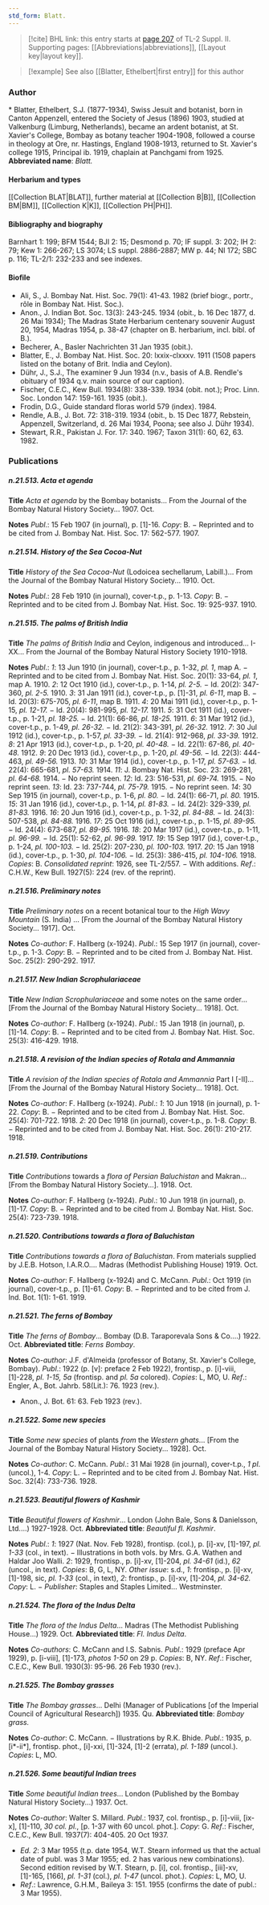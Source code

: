 ```yaml
---
std_form: Blatt.
---
```


> [!cite] BHL link: this entry starts at [page 207](https://www.biodiversitylibrary.org/page/33265404) of TL-2 Suppl. II.
> Supporting pages: [[Abbreviations|abbreviations]], [[Layout key|layout key]].

> [!example] See also [[Blatter, Ethelbert|first entry]] for this author

### Author

\* Blatter, Ethelbert, S.J. (1877-1934), Swiss Jesuit and botanist, born in Canton Appenzell, entered the Society of Jesus (1896) 1903, studied at Valkenburg (Limburg, Netherlands), became an ardent botanist, at St. Xavier's College, Bombay as botany teacher 1904-1908, followed a course in theology at Ore, nr. Hastings, England 1908-1913, returned to St. Xavier's college 1915, Principal ib. 1919, chaplain at Panchgami from 1925. 
**Abbreviated name**: *Blatt.*

#### Herbarium and types

[[Collection BLAT|BLAT]], further material at [[Collection B|B]], [[Collection BM|BM]], [[Collection K|K]], [[Collection PH|PH]].

#### Bibliography and biography

Barnhart 1: 199; BFM 1544; BJI 2: 15; Desmond p. 70; IF suppl. 3: 202; IH 2: 79; Kew 1: 266-267; LS 3074; LS suppl. 2886-2887; MW p. 44; NI 172; SBC p. 116; TL-2/1: 232-233 and see indexes.

#### Biofile

- Ali, S., J. Bombay Nat. Hist. Soc. 79(1): 41-43. 1982 (brief biogr., portr., rôle in Bombay Nat. Hist. Soc.).
- Anon., J. Indian Bot. Soc. 13(3): 243-245. 1934 (obit., b. 16 Dec 1877, d. 26 Mai 1934); The Madras State Herbarium centenary souvenir August 20, 1954, Madras 1954, p. 38-47 (chapter on B. herbarium, incl. bibl. of B.).
- Becherer, A., Basler Nachrichten 31 Jan 1935 (obit.).
- Blatter, E., J. Bombay Nat. Hist. Soc. 20: lxxix-clxxxv. 1911 (1508 papers listed on the botany of Brit. India and Ceylon).
- Dühr, J., S.J., The examiner 9 Jun 1934 (n.v., basis of A.B. Rendle's obituary of 1934 q.v. main source of our caption).
- Fischer, C.E.C., Kew Bull. 1934(8): 338-339. 1934 (obit. not.); Proc. Linn. Soc. London 147: 159-161. 1935 (obit.).
- Frodin, D.G., Guide standard floras world 579 (index). 1984.
- Rendle, A.B., J. Bot. 72: 318-319. 1934 (obit., b. 15 Dec 1877, Rebstein, Appenzell, Switzerland, d. 26 Mai 1934, Poona; see also J. Dühr 1934).
- Stewart, R.R., Pakistan J. For. 17: 340. 1967; Taxon 31(1): 60, 62, 63. 1982.

### Publications

##### n.21.513. Acta et agenda

**Title**
*Acta et agenda* by the Bombay botanists... From the Journal of the Bombay Natural History Society... 1907. Oct.

**Notes**
*Publ*.: 15 Feb 1907 (in journal), p. \[1\]-16. *Copy*: B. − Reprinted and to be cited from J. Bombay Nat. Hist. Soc. 17: 562-577. 1907.

##### n.21.514. History of the Sea Cocoa-Nut

**Title**
*History of the Sea Cocoa-Nut* (Lodoicea sechellarum, Labill.)... From the Journal of the Bombay Natural History Society... 1910. Oct.

**Notes**
*Publ*.: 28 Feb 1910 (in journal), cover-t.p., p. 1-13. *Copy*: B. − Reprinted and to be cited from J. Bombay Nat. Hist. Soc. 19: 925-937. 1910.

##### n.21.515. The palms of British India

**Title**
*The palms of British India* and Ceylon, indigenous and introduced... I-XX... From the Journal of the Bombay Natural History Society 1910-1918.

**Notes**
*Publ*.: *1*: 13 Jun 1910 (in journal), cover-t.p., p. 1-32, *pl. 1*, map A. − Reprinted and to be cited from J. Bombay Nat. Hist. Soc. 20(1): 33-64, *pl. 1*, map A. 1910.
*2*: 12 Oct 1910 (id.), cover-t.p., p. 1-14, *pl. 2-5.* − Id. 20(2): 347-360, *pl. 2-5.* 1910.
*3*: 31 Jan 1911 (id.), cover-t.p., p. \[1\]-31, *pl. 6-11*, map B. − Id. 20(3): 675-705, *pl. 6-11*, map B. 1911.
*4*: 20 Mai 1911 (id.), cover-t.p., p. 1-15, *pl. 12-17.* − Id. 20(4): 981-995, *pl. 12-17.* 1911.
*5*: 31 Oct 1911 (id.), cover-t.p., p. 1-21, *pl. 18-25.* − Id. 21(1): 66-86, *pl. 18-25.* 1911.
*6*: 31 Mar 1912 (id.), cover-t.p., p. 1-49, *pl. 26-32.* − Id. 21(2): 343-391, *pl. 26-32.* 1912.
*7*: 30 Jul 1912 (id.), cover-t.p., p. 1-57, *pl. 33-39.* − Id. 21(4): 912-968, *pl. 33-39.* 1912.
*8*: 21 Apr 1913 (id.), cover-t.p., p. 1-20, *pl. 40-48.* − Id. 22(1): 67-86, *pl. 40-48.* 1912.
*9*: 20 Dec 1913 (id.), cover-t.p., p. 1-20, *pl. 49-56.* − Id. 22(3): 444-463, *pl. 49-56.* 1913.
*10*: 31 Mar 1914 (id.), cover-t.p., p. 1-17, *pl. 57-63.* − Id. 22(4): 665-681, *pl. 57-63.* 1914.
*11*: J. Bombay Nat. Hist. Soc. 23: 269-281, *pl. 64-68.* 1914. − No reprint seen.
*12*: Id. 23: 516-531, *pl. 69-74.* 1915. − No reprint seen.
*13*: Id. 23: 737-744, *pl. 75-79.* 1915. − No reprint seen.
*14*: 30 Sep 1915 (in journal), cover-t.p., p. 1-6, *pl. 80.* − Id. 24(1): 66-71, *pl. 80.* 1915.
*15*: 31 Jan 1916 (id.), cover-t.p., p. 1-14, *pl. 81-83.* − Id. 24(2): 329-339, *pl. 81-83.* 1916.
*16*: 20 Jun 1916 (id.), cover-t.p., p. 1-32, *pl. 84-88.* − Id. 24(3): 507-538, *pl. 84-88.* 1916.
*17*: 25 Oct 1916 (id.), cover-t.p., p. 1-15, *pl. 89-95.* − Id. 24(4): 673-687, *pl. 89-95.* 1916.
*18*: 20 Mar 1917 (id.), cover-t.p., p. 1-11, *pl. 96-99.* − Id. 25(1): 52-62, *pl. 96-99.* 1917.
*19*: 15 Sep 1917 (id.), cover-t.p., p. 1-24, *pl. 100-103.* − Id. 25(2): 207-230, *pl. 100-103.* 1917.
*20*: 15 Jan 1918 (id.), cover-t.p., p. 1-30, *pl. 104-106.* − Id. 25(3): 386-415, *pl. 104-106.* 1918.
*Copies*: B.
*Consolidated reprint*: 1926, see TL-2/557. − With additions.
*Ref*.: C.H.W., Kew Bull. 1927(5): 224 (rev. of the reprint).

##### n.21.516. Preliminary notes

**Title**
*Preliminary notes* on a recent botanical tour to the *High Wavy Mountain* (S. India) ... \[From the Journal of the Bombay Natural History Society... 1917\]. Oct.

**Notes**
*Co-author*: F. Hallberg (x-1924).
*Publ*.: 15 Sep 1917 (in journal), cover-t.p., p. 1-3. *Copy*: B. − Reprinted and to be cited from J. Bombay Nat. Hist. Soc. 25(2): 290-292. 1917.

##### n.21.517. New Indian Scrophulariaceae

**Title**
*New Indian Scrophulariaceae* and some notes on the same order... \[From the Journal of the Bombay Natural History Society... 1918\]. Oct.

**Notes**
*Co-author*: F. Hallberg (x-1924).
*Publ*.: 15 Jan 1918 (in journal), p. \[1\]-14. *Copy*: B. − Reprinted and to be cited from J. Bombay Nat. Hist. Soc. 25(3): 416-429. 1918.

##### n.21.518. A revision of the Indian species of Rotala and Ammannia

**Title**
*A revision of the Indian species of Rotala and Ammannia* Part I \[-II\]... \[From the Journal of the Bombay Natural History Society... 1918\]. Oct.

**Notes**
*Co-author*: F. Hallberg (x-1924).
*Publ*.: *1*: 10 Jun 1918 (in journal), p. 1-22. *Copy*: B. − Reprinted and to be cited from J. Bombay Nat. Hist. Soc. 25(4): 701-722. 1918.
*2*: 20 Dec 1918 (in journal), cover-t.p., p. 1-8. *Copy*: B. − Reprinted and to be cited from J. Bombay Nat. Hist. Soc. 26(1): 210-217. 1918.

##### n.21.519. Contributions

**Title**
*Contributions* towards a *flora of Persian Baluchistan* and Makran... \[From the Bombay Natural History Society...\]. 1918. Oct.

**Notes**
*Co-author*: F. Hallberg (x-1924).
*Publ*.: 10 Jun 1918 (in journal), p. \[1\]-17. *Copy*: B. − Reprinted and to be cited from J. Bombay Nat. Hist. Soc. 25(4): 723-739. 1918.

##### n.21.520. Contributions towards a flora of Baluchistan

**Title**
*Contributions towards a flora of Baluchistan*. From materials supplied by J.E.B. Hotson, I.A.R.O.... Madras (Methodist Publishing House) 1919. Oct.

**Notes**
*Co-author*: F. Hallberg (x-1924) and C. McCann.
*Publ*.: Oct 1919 (in journal), cover-t.p., p. \[1\]-61. *Copy*: B. − Reprinted and to be cited from J. Ind. Bot. 1(1): 1-61. 1919.

##### n.21.521. The ferns of Bombay

**Title**
*The ferns of Bombay*... Bombay (D.B. Taraporevala Sons & Co....) 1922. Oct.
**Abbreviated title**: *Ferns Bombay*.

**Notes**
*Co-author*: J.F. d'Almeida (professor of Botany, St. Xavier's College, Bombay).
*Publ*.: 1922 (p. \[v\]: preface 2 Feb 1922), frontisp., p. \[i\]-viii, \[1\]-228, *pl. 1-15, 5a* (frontisp. and *pl. 5a* colored). *Copies*: L, MO, U.
*Ref*.: Engler, A., Bot. Jahrb. 58(Lit.): 76. 1923 (rev.).
- Anon., J. Bot. 61: 63. Feb 1923 (rev.).

##### n.21.522. Some new species

**Title**
*Some new species* of plants *from* the *Western ghats*... \[From the Journal of the Bombay Natural History Society... 1928\]. Oct.

**Notes**
*Co-author*: C. McCann.
*Publ*.: 31 Mai 1928 (in journal), cover-t.p., *1 pl*. (uncol.), 1-4. *Copy*: L. − Reprinted and to be cited from J. Bombay Nat. Hist. Soc. 32(4): 733-736. 1928.

##### n.21.523. Beautiful flowers of Kashmir

**Title**
*Beautiful flowers of Kashmir*... London (John Bale, Sons & Danielsson, Ltd....) 1927-1928. Oct.
**Abbreviated title**: *Beautiful fl. Kashmir*.

**Notes**
*Publ*.: *1*: 1927 (Nat. Nov. Feb 1928), frontisp. (col.), p. \[i\]-xv, \[1\]-197, *pl. 1-33* (col., in text). − Illustrations in both vols. by Mrs. G.A. Wathen and Haldar Joo Walli.
*2*: 1929, frontisp., p. \[i\]-xv, \[1\]-204, *pl. 34-61* (id.), *62* (uncol., in text).
*Copies*: B, G, L, NY.
*Other issue*: s.d., *1*: frontisp., p. \[i\]-xv, \[1\]-198, sic, *pl. 1-33* (col., in text), *2*: frontisp., p. \[i\]-xv, \[1\]-204, *pl. 34-62.* *Copy*: L. − *Publisher*: Staples and Staples Limited... Westminster.

##### n.21.524. The flora of the Indus Delta

**Title**
*The flora of the Indus Delta*... Madras (The Methodist Publishing House...) 1929. Oct.
**Abbreviated title**: *Fl. Indus Delta*.

**Notes**
*Co-authors*: C. McCann and I.S. Sabnis.
*Publ*.: 1929 (preface Apr 1929), p. \[i-viii\], \[1\]-173, *photos 1-50* on 29 p. *Copies*: B, NY.
*Ref*.: Fischer, C.E.C., Kew Bull. 1930(3): 95-96. 26 Feb 1930 (rev.).

##### n.21.525. The Bombay grasses

**Title**
*The Bombay grasses*... Delhi (Manager of Publications \[of the Imperial Council of Agricultural Research\]) 1935. Qu.
**Abbreviated title**: *Bombay grass.*

**Notes**
*Co-author*: C. McCann. − Illustrations by R.K. Bhide.
*Publ*.: 1935, p. \[i\*-ii\*\], frontisp. phot., \[i\]-xxi, \[1\]-324, \[1\]-2 (errata), *pl. 1-189* (uncol.).
*Copies*: L, MO.

##### n.21.526. Some beautiful Indian trees

**Title**
*Some beautiful Indian trees*... London (Published by the Bombay Natural History Society...) 1937. Oct.

**Notes**
*Co-author*: Walter S. Millard.
*Publ*.: 1937, col. frontisp., p. \[i\]-viii, \[ix-x\], \[1\]-110, *30 col. pl.*, \[p. 1-37 with 60 uncol. phot.\].
*Copy*: G.
*Ref*.: Fischer, C.E.C., Kew Bull. 1937(7): 404-405. 20 Oct 1937.
- *Ed. 2*: 3 Mar 1955 (t.p. date 1954, W.T. Stearn informed us that the actual date of publ. was 3 Mar 1955; ed. 2 has various new combinations). Second edition revised by W.T. Stearn, p. \[i\], col. frontisp., \[iii\]-xv, \[1\]-165, \[166\], *pl. 1-31* (col.), *pl. 1-47* (uncol. phot.). *Copies*: L, MO, U.
- *Ref*.: Lawrence, G.H.M., Baileya 3: 151. 1955 (confirms the date of publ.: 3 Mar 1955).

